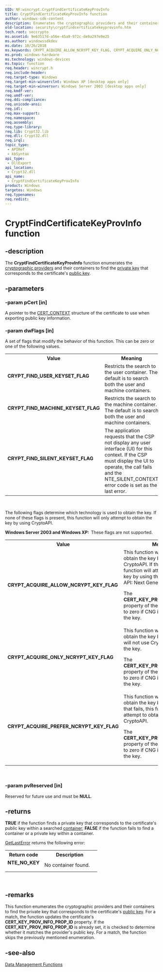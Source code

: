 ```yaml
---
UID: NF:wincrypt.CryptFindCertificateKeyProvInfo
title: CryptFindCertificateKeyProvInfo function
author: windows-sdk-content
description: Enumerates the cryptographic providers and their containers to find the private key that corresponds to the certificate's public key.
old-location: security\cryptfindcertificatekeyprovinfo.htm
tech.root: seccrypto
ms.assetid: 9e63517d-a56e-45a9-972c-de9a297e9e25
ms.author: windowssdkdev
ms.date: 10/26/2018
ms.keywords: CRYPT_ACQUIRE_ALLOW_NCRYPT_KEY_FLAG, CRYPT_ACQUIRE_ONLY_NCRYPT_KEY_FLAG, CRYPT_ACQUIRE_PREFER_NCRYPT_KEY_FLAG, CRYPT_FIND_MACHINE_KEYSET_FLAG, CRYPT_FIND_SILENT_KEYSET_FLAG, CRYPT_FIND_USER_KEYSET_FLAG, CryptFindCertificateKeyProvInfo, CryptFindCertificateKeyProvInfo function [Security], _crypto2_cryptfindcertificatekeyprovinfo, security.cryptfindcertificatekeyprovinfo, wincrypt/CryptFindCertificateKeyProvInfo
ms.prod: windows-hardware
ms.technology: windows-devices
ms.topic: function
req.header: wincrypt.h
req.include-header: 
req.target-type: Windows
req.target-min-winverclnt: Windows XP [desktop apps only]
req.target-min-winversvr: Windows Server 2003 [desktop apps only]
req.kmdf-ver: 
req.umdf-ver: 
req.ddi-compliance: 
req.unicode-ansi: 
req.idl: 
req.max-support: 
req.namespace: 
req.assembly: 
req.type-library: 
req.lib: Crypt32.lib
req.dll: Crypt32.dll
req.irql: 
topic_type:
 - APIRef
 - kbSyntax
api_type:
 - DllExport
api_location:
 - Crypt32.dll
api_name:
 - CryptFindCertificateKeyProvInfo
product: Windows
targetos: Windows
req.typenames: 
req.redist: 
---
```


# CryptFindCertificateKeyProvInfo function


## -description


The <b>CryptFindCertificateKeyProvInfo</b> function enumerates the <a href="https://msdn.microsoft.com/db46def4-bfdc-4801-a57d-d568e94a2dbb">cryptographic providers</a> and their containers to find the <a href="https://msdn.microsoft.com/2fe6cfd3-8a2e-4dbe-9fb8-332633daa97a">private key</a> that corresponds to the certificate's <a href="https://msdn.microsoft.com/2fe6cfd3-8a2e-4dbe-9fb8-332633daa97a">public key</a>.


## -parameters




### -param pCert [in]

A pointer to the 
<a href="https://msdn.microsoft.com/f0a3200e-6541-423d-a4a3-595a31026eea">CERT_CONTEXT</a> structure of the certificate to use when exporting public key information.


### -param dwFlags [in]

A set of flags that modify the behavior of this function. This can be zero or one of the following values.
						
					

<table>
<tr>
<th>Value</th>
<th>Meaning</th>
</tr>
<tr>
<td width="40%"><a id="CRYPT_FIND_USER_KEYSET_FLAG"></a><a id="crypt_find_user_keyset_flag"></a><dl>
<dt><b>CRYPT_FIND_USER_KEYSET_FLAG</b></dt>
</dl>
</td>
<td width="60%">
Restricts the search to the user container. The default is to search both the user and machine containers.

</td>
</tr>
<tr>
<td width="40%"><a id="CRYPT_FIND_MACHINE_KEYSET_FLAG"></a><a id="crypt_find_machine_keyset_flag"></a><dl>
<dt><b>CRYPT_FIND_MACHINE_KEYSET_FLAG</b></dt>
</dl>
</td>
<td width="60%">
Restricts the search to the machine container. The default is to search both the user and machine containers.

</td>
</tr>
<tr>
<td width="40%"><a id="CRYPT_FIND_SILENT_KEYSET_FLAG"></a><a id="crypt_find_silent_keyset_flag"></a><dl>
<dt><b>CRYPT_FIND_SILENT_KEYSET_FLAG</b></dt>
</dl>
</td>
<td width="60%">
The application requests that the CSP not display any user interface (UI) for this context. If the CSP must display the UI to operate, the call fails and the NTE_SILENT_CONTEXT error code is set as the last error.

</td>
</tr>
</table>
 


The following flags determine which technology is used to obtain the key. If none of these flags is present, this function will only attempt to obtain the key by using CryptoAPI.

<b>Windows Server 2003 and Windows XP:  </b>These flags are not supported.



<table>
<tr>
<th>Value</th>
<th>Meaning</th>
</tr>
<tr>
<td width="40%"><a id="CRYPT_ACQUIRE_ALLOW_NCRYPT_KEY_FLAG"></a><a id="crypt_acquire_allow_ncrypt_key_flag"></a><dl>
<dt><b>CRYPT_ACQUIRE_ALLOW_NCRYPT_KEY_FLAG</b></dt>
</dl>
</td>
<td width="60%">
This function will attempt to obtain the key by using CryptoAPI. If that fails, this function will attempt to obtain the key by using the Cryptography API:  Next Generation (CNG). 

The <b>CERT_KEY_PROV_INFO_PROP_ID</b> property of the certificate is set to zero if CNG is used to obtain the key.

</td>
</tr>
<tr>
<td width="40%"><a id="CRYPT_ACQUIRE_ONLY_NCRYPT_KEY_FLAG_"></a><a id="crypt_acquire_only_ncrypt_key_flag_"></a><dl>
<dt><b>CRYPT_ACQUIRE_ONLY_NCRYPT_KEY_FLAG
</b></dt>
</dl>
</td>
<td width="60%">
This function will only attempt to obtain the key by using CNG and will not use CryptoAPI to obtain the key. 

The <b>CERT_KEY_PROV_INFO_PROP_ID</b> property of the certificate is set to zero if CNG is used to obtain the key.

</td>
</tr>
<tr>
<td width="40%"><a id="CRYPT_ACQUIRE_PREFER_NCRYPT_KEY_FLAG"></a><a id="crypt_acquire_prefer_ncrypt_key_flag"></a><dl>
<dt><b>CRYPT_ACQUIRE_PREFER_NCRYPT_KEY_FLAG</b></dt>
</dl>
</td>
<td width="60%">
This function will attempt to obtain the key by using CNG. If that fails, this function will attempt to obtain the key by using CryptoAPI. 

The <b>CERT_KEY_PROV_INFO_PROP_ID</b> property of the certificate is set to zero if CNG is used to obtain the key.

</td>
</tr>
</table>
 


### -param pvReserved [in]

Reserved for future use and must be <b>NULL</b>.


## -returns



<b>TRUE</b> if the function finds a private key that corresponds to the certificate's public key within a searched <a href="https://msdn.microsoft.com/f17042c3-ba1a-408f-af55-5f171b0dee33">container</a>; <b>FALSE</b> if the function fails to find a container or a private key within a container.


<a href="https://msdn.microsoft.com/d852e148-985c-416f-a5a7-27b6914b45d4">GetLastError</a> returns the following error:

<table>
<tr>
<th>Return code</th>
<th>Description</th>
</tr>
<tr>
<td width="40%">
<dl>
<dt><b>NTE_NO_KEY</b></dt>
</dl>
</td>
<td width="60%">
No container found.

</td>
</tr>
</table>
 




## -remarks



This function enumerates the cryptographic providers and their containers to find the private key that corresponds to the certificate's <a href="https://msdn.microsoft.com/2fe6cfd3-8a2e-4dbe-9fb8-332633daa97a">public key</a>. For a match, the function updates the certificate's <b>CERT_KEY_PROV_INFO_PROP_ID</b> property. If the <b>CERT_KEY_PROV_INFO_PROP_ID</b> is already set, it is checked to determine whether it matches the provider's public key. For a match, the function skips the previously mentioned enumeration.




## -see-also




<a href="https://msdn.microsoft.com/en-us/library/Aa380252(v=VS.85).aspx">Data Management Functions</a>
 

 

